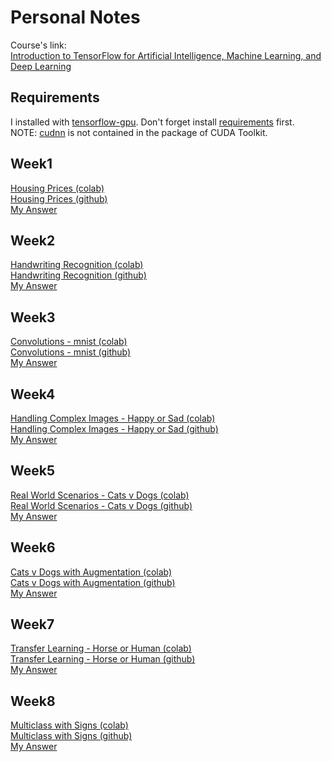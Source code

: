# Personal Notes

Course's link:  
[Introduction to TensorFlow for Artificial Intelligence, Machine Learning, and Deep Learning](https://www.coursera.org/learn/introduction-tensorflow/home/)

## Requirements

I installed with [tensorflow-gpu](https://www.tensorflow.org/install/gpu). Don't forget install [requirements](https://www.tensorflow.org/install/gpu#software_requirements) first.  
NOTE: [cudnn](https://developer.nvidia.com/rdp/cudnn-download) is not contained in the package of CUDA Toolkit.
  

## Week1

[Housing Prices (colab)](https://colab.research.google.com/github/lmoroney/dlaicourse/blob/master/Exercises/Exercise%201%20-%20House%20Prices/Exercise_1_House_Prices_Question.ipynb)  
[Housing Prices (github)](https://github.com/lmoroney/dlaicourse/blob/master/Exercises/Exercise%201%20-%20House%20Prices/Exercise_1_House_Prices_Question.ipynb)    
[My Answer](./week1.py)  

## Week2

[Handwriting Recognition (colab)](https://colab.research.google.com/github/lmoroney/dlaicourse/blob/master/Exercises/Exercise%202%20-%20Handwriting%20Recognition/Exercise2-Question.ipynb)    
[Handwriting Recognition (github)](https://github.com/lmoroney/dlaicourse/blob/master/Exercises/Exercise%202%20-%20Handwriting%20Recognition/Exercise2-Question.ipynb)    
[My Answer](./week2.py)  

## Week3
[Convolutions - mnist (colab)](https://colab.research.google.com/github/lmoroney/dlaicourse/blob/master/Exercises/Exercise%203%20-%20Convolutions/Exercise%203%20-%20Question.ipynb)  
[Convolutions - mnist (github)](https://github.com/lmoroney/dlaicourse/blob/master/Exercises/Exercise%203%20-%20Convolutions/Exercise%203%20-%20Question.ipynb)  
[My Answer](./week3.py) 

## Week4
[Handling Complex Images - Happy or Sad (colab)](https://colab.research.google.com/github/lmoroney/dlaicourse/blob/master/Exercises/Exercise%204%20-%20Handling%20Complex%20Images/Exercise%204-Question.ipynb)  
[Handling Complex Images - Happy or Sad (github)](https://github.com/lmoroney/dlaicourse/blob/master/Exercises/Exercise%204%20-%20Handling%20Complex%20Images/Exercise%204-Question.ipynb)  
[My Answer](./week4.py) 

## Week5
[Real World Scenarios - Cats v Dogs (colab)](https://colab.research.google.com/github/lmoroney/dlaicourse/blob/master/Exercises/Exercise%205%20-%20Real%20World%20Scenarios/Exercise%205%20-%20Question.ipynb)  
[Real World Scenarios - Cats v Dogs (github)](https://github.com/lmoroney/dlaicourse/blob/master/Exercises/Exercise%205%20-%20Real%20World%20Scenarios/Exercise%205%20-%20Question.ipynb)  
[My Answer](./week5.py) 

## Week6
[Cats v Dogs with Augmentation (colab)](https://colab.research.google.com/github/lmoroney/dlaicourse/blob/master/Exercises/Exercise%206%20-%20Cats%20v%20Dogs%20with%20Augmentation/Exercise%206%20-%20Question.ipynb)  
[Cats v Dogs with Augmentation (github)](https://github.com/lmoroney/dlaicourse/blob/master/Exercises/Exercise%206%20-%20Cats%20v%20Dogs%20with%20Augmentation/Exercise%206%20-%20Question.ipynb)  
[My Answer](./week6.py) 

## Week7
[Transfer Learning - Horse or Human (colab)](https://colab.research.google.com/github/lmoroney/dlaicourse/blob/master/Exercises/Exercise%207%20-%20Transfer%20Learning/Exercise%207%20-%20Question.ipynb)  
[Transfer Learning - Horse or Human (github)](https://github.com/lmoroney/dlaicourse/blob/master/Exercises/Exercise%207%20-%20Transfer%20Learning/Exercise%207%20-%20Question.ipynb)  
[My Answer](./week7.py) 

## Week8
[Multiclass with Signs (colab)](https://colab.research.google.com/github/lmoroney/dlaicourse/blob/master/Exercises/Exercise%208%20-%20Multiclass%20with%20Signs/Exercise%208%20-%20Question.ipynb)  
[Multiclass with Signs (github)](https://github.com/lmoroney/dlaicourse/tree/master/Exercises/Exercise%208%20-%20Multiclass%20with%20Signs)  
[My Answer](./week7.py) 
